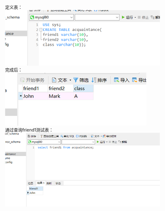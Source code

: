 定义表：  
![1](https://github.com/PanPerfume/Pan2/blob/master/第三周作业/homework1/微信图片_20200315202434.png)  
完成后：  
![1](https://github.com/PanPerfume/Pan2/blob/master/第三周作业/homework1/微信图片_202003152024341.png)  
通过查询friend1测试表：  
![1](https://github.com/PanPerfume/Pan2/blob/master/第三周作业/homework1/微信图片_202003152024342.png)  
